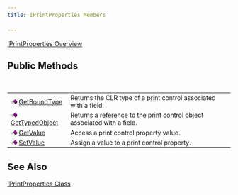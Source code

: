 ```yaml
---
title: IPrintProperties Members

---
```


[IPrintProperties Overview](iprint-properties-class.html) 
## Public Methods

<br />


|      |      |
| ---- | ---- |
| <img alt="public property" src="images/public-method.gif" x-maintain-ratio="TRUE" width="15" height="11" border="0" /> [ GetBoundType](iprint-properties-class-get-bound-type-method.html) | Returns the CLR type of a print control associated with a field. |
| <img alt="public property" src="images/public-method.gif" x-maintain-ratio="TRUE" width="15" height="11" border="0" /> [ GetTypedObject](iprint-properties-class-get-typed-object-method.html) | Returns a reference to the print control object associated with a field. |
| <img alt="public property" src="images/public-method.gif" x-maintain-ratio="TRUE" width="15" height="11" border="0" /> [ GetValue](iprint-properties-class-get-value-method.html) | Access a print control property value. |
| <img alt="public property" src="images/public-method.gif" x-maintain-ratio="TRUE" width="15" height="11" border="0" /> [ SetValue](iprint-properties-class-set-value-method.html) | Assign a value to a print control property. |



## See Also


[IPrintProperties Class](iprint-properties-class.html)

